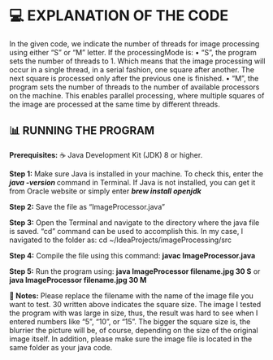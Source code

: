 <h1> 💻 EXPLANATION OF THE CODE </h1>

In the given code, we indicate the number of threads for image processing using either “S” or “M” letter. If the processingMode is:
•	“S”, the program sets the number of threads to 1. Which means that the image processing will occur in a single thread, in a serial fashion, one square after another. The next square is processed only after the previous one is finished. 
•	“M”, the program sets the number of threads to the number of available processors on the machine. This enables parallel processing, where multiple squares of the image are processed at the same time by different threads. 

<h2> 📊 RUNNING THE PROGRAM </h2>

<b>Prerequisites:</b> ☕️ Java Development Kit (JDK) 8 or higher. 

<b>Step 1:</b> Make sure Java is installed in your machine. To check this, enter the <i> <b> java -version </i> </b> command in Terminal. If Java is not installed, you can get it from Oracle website or simply enter <i> <b> brew install openjdk </i> </b>

<b>Step 2:</b> Save the file as “ImageProcessor.java”

<b>Step 3:</b> Open the Terminal and navigate to the directory where the java file is saved. “cd” command can be used to accomplish this. In my case, I navigated to the folder as: cd ~/IdeaProjects/imageProcessing/src

<b>Step 4:</b> Compile the file using this command: <b> javac ImageProcessor.java </b>

<b>Step 5:</b> Run the program using: <b>java ImageProcessor filename.jpg 30 S</b> or <b>java ImageProcessor filename.jpg 30 M</b>

<b>📝 Notes:</b> Please replace the filename with the name of the image file you want to test. 30 written above indicates the square size. The image I tested the program with was large in size, thus, the result was hard to see when I entered numbers like “5”, “10”, or “15”. The bigger the square size is, the blurrier the picture will be, of course, depending on the size of the original image itself. In addition, please make sure the image file is located in the same folder as your java code. 


